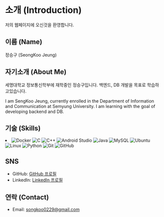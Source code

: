 # 소개 (Introduction)
저의 웹페이지에 오신것을 환영합니다.
## 이름 (Name)
정승구 (SeongKoo Jeung)

## 자기소개 (About Me)
세명대학교 정보통신학부에 재학중인 정승구입니다. 백엔드, DB 개발을 목표로 학습하고있습니다.


I am SengKoo Jeung, currently enrolled in the Department of Information and Communication at Semyung University. I am learning with the goal of developing backend and DB.
<!DOCTYPE html>
<html>
<head>
  <title>자기 소개</title>
</head>
<body>
  <h2>기술 (Skills)</h2>
  <ui>
    <li>
      <img alt="Docker" src="https://img.shields.io/badge/Docker-007ACC?style=for-the-badge&logo=Docker&logoColor=white">
      <img alt="C" src="https://img.shields.io/badge/C-A8B9CC?style=for-the-badge&logo=C&logoColor=white">
      <img alt="C++" src="https://img.shields.io/badge/C++-00599C?style=for-the-badge&logo=C%2B%2B&logoColor=white">
      <img alt="Android Studio" src="https://img.shields.io/badge/Android%20Studio-3DDC84?style=for-the-badge&logo=Android%20Studio&logoColor=white">
      <img alt="Java" src="https://img.shields.io/badge/Java-007396?style=for-the-badge&logo=Java&logoColor=white">
      <img alt="MySQL" src="https://img.shields.io/badge/MySQL-4479A1?style=for-the-badge&logo=MySQL&logoColor=white">
      <img alt="Ubuntu" src="https://img.shields.io/badge/Ubuntu-E95420?style=for-the-badge&logo=Ubuntu&logoColor=white">
      <img alt="Linux" src="https://img.shields.io/badge/Linux-FCC624?style=for-the-badge&logo=Linux&logoColor=black">
      <img alt="Python" src="https://img.shields.io/badge/Python-3776AB?style=for-the-badge&logo=Python&logoColor=white">
      <img alt="Git" src="https://img.shields.io/badge/Git-F05032?style=for-the-badge&logo=Git&logoColor=white">
      <img alt="GitHub" src="https://img.shields.io/badge/GitHub-181717?style=for-the-badge&logo=GitHub&logoColor=white">
    </li>
  <ui>

  <h2>SNS</h2>
  <ul>
    <li>GitHub: <a href="[GitHub 프로필 링크를 입력하세요]">GitHub 프로필</a></li>
    <li>LinkedIn: <a href="[LinkedIn 프로필 링크를 입력하세요]">LinkedIn 프로필</a></li>
  </ul>
</body>
</html>

## 연락 (Contact)
- Email: songkoo0229@gmail.com

